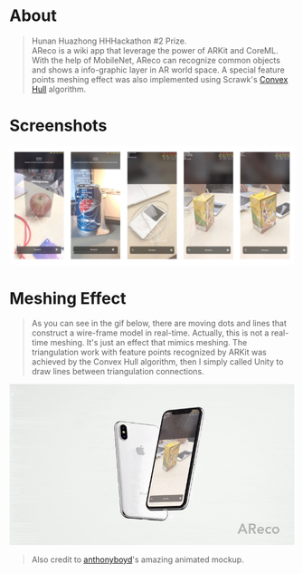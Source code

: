 # About
> Hunan Huazhong HHHackathon #2 Prize.   
AReco is a wiki app that leverage the power of ARKit and CoreML. With the help of MobileNet, AReco can recognize common objects and shows a info-graphic layer in AR world space. A special feature points meshing effect was also implemented using Scrawk's [Convex Hull](https://github.com/Scrawk/Hull-Delaunay-Voronoi) algorithm.  

# Screenshots

![](screenshots.jpg)

# Meshing Effect
> As you can see in the gif below, there are moving dots and lines that construct a wire-frame model in real-time. Actually, this is not a real-time meshing. It's just an effect that mimics meshing. The triangulation work with feature points recognized by ARKit was achieved by the Convex Hull algorithm, then I simply called Unity to draw lines between triangulation connections.

![](meshing.gif)

> Also credit to [anthonyboyd](https://www.anthonyboyd.graphics)'s amazing animated mockup.
